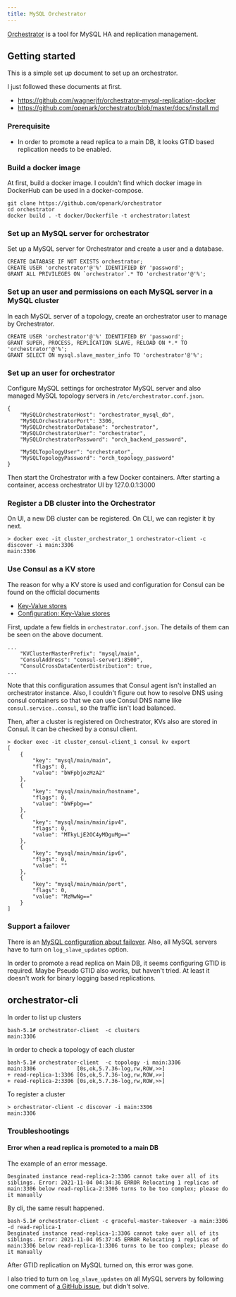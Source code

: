 ```yaml
---
title: MySQL Orchestrator
---
```


[Orchestrator](https://github.com/openark/orchestrator) is a tool for MySQL HA and replication management.


Getting started
---

This is a simple set up document to set up an orchestrator.

I just followed these documents at first.
- https://github.com/wagnerjfr/orchestrator-mysql-replication-docker
- https://github.com/openark/orchestrator/blob/master/docs/install.md

### Prerequisite

- In order to promote a read replica to a main DB, it looks GTID based replication needs to be enabled.

### Build a docker image

At first, build a docker image.
I couldn't find which docker image in DockerHub can be used in a docker-compose.

```
git clone https://github.com/openark/orchestrator
cd orchestrator
docker build . -t docker/Dockerfile -t orchestrator:latest
```

### Set up an MySQL server for orchestrator

Set up a MySQL server for Orchestrator and create a user and a database.

```
CREATE DATABASE IF NOT EXISTS orchestrator;
CREATE USER 'orchestrator'@'%' IDENTIFIED BY 'password';
GRANT ALL PRIVILEGES ON `orchestrator`.* TO 'orchestrator'@'%';
```

### Set up an user and permissions on each MySQL server in a MySQL cluster

In each MySQL server of a topology, create an orchestrator user to manage by Orchestrator.

```
CREATE USER 'orchestrator'@'%' IDENTIFIED BY 'password';
GRANT SUPER, PROCESS, REPLICATION SLAVE, RELOAD ON *.* TO 'orchestrator'@'%';
GRANT SELECT ON mysql.slave_master_info TO 'orchestrator'@'%';
```

### Set up an user for orchestrator

Configure MySQL settings for orchestrator MySQL server and also managed MySQL topology servers in `/etc/orchestrator.conf.json`.

```
{
    "MySQLOrchestratorHost": "orchestrator_mysql_db",
    "MySQLOrchestratorPort": 3306,
    "MySQLOrchestratorDatabase": "orchestrator",
    "MySQLOrchestratorUser": "orchestrator",
    "MySQLOrchestratorPassword": "orch_backend_password",

    "MySQLTopologyUser": "orchestrator",
    "MySQLTopologyPassword": "orch_topology_password"
}
```

Then start the Orchestrator with a few Docker containers.
After starting a container, access orchestrator UI by 127.0.0.1:3000


### Register a DB cluster into the Orchestrator

On UI, a new DB cluster can be registered.
On CLI, we can register it by next.
```
> docker exec -it cluster_orchestrator_1 orchestrator-client -c discover -i main:3306
main:3306
```

### Use Consul as a KV store

The reason for why a KV store is used and configuration for Consul can be found on the official documents
- [Key-Value stores](https://github.com/openark/orchestrator/blob/master/docs/kv.md)
- [Configuration: Key-Value stores](https://github.com/openark/orchestrator/blob/master/docs/configuration-kv.md)

First, update a few fields in `orchestrator.conf.json`.
The details of them can be seen on the above document.

```
...
    "KVClusterMasterPrefix": "mysql/main",
    "ConsulAddress": "consul-server1:8500",
    "ConsulCrossDataCenterDistribution": true,
...
```

Note that this configuration assumes that Consul agent isn't installed an orchestrator instance.
Also, I couldn't figure out how to resolve DNS using consul containers so that we can use Consul DNS name like `consul.service..consul`, so the traffic isn't load balanced.


Then, after a cluster is registered on Orchestrator, KVs also are stored in Consul.
It can be checked by a consul client.

```
> docker exec -it cluster_consul-client_1 consul kv export
[
	{
		"key": "mysql/main/main",
		"flags": 0,
		"value": "bWFpbjozMzA2"
	},
	{
		"key": "mysql/main/main/hostname",
		"flags": 0,
		"value": "bWFpbg=="
	},
	{
		"key": "mysql/main/main/ipv4",
		"flags": 0,
		"value": "MTkyLjE2OC4yMDguMg=="
	},
	{
		"key": "mysql/main/main/ipv6",
		"flags": 0,
		"value": ""
	},
	{
		"key": "mysql/main/main/port",
		"flags": 0,
		"value": "MzMwNg=="
	}
]
```


### Support a failover

There is an [MySQL configuration about failover](https://github.com/openark/orchestrator/blob/master/docs/configuration-recovery.md#mysql-configuration).
Also, all MySQL servers have to turn on `log_slave_updates` option.

In order to promote a read replica on Main DB, it seems configuring GTID is required.
Maybe Pseudo GTID also works, but haven't tried.
At least it doesn't work for binary logging based replications.


orchestrator-cli
---

In order to list up clusters
```
bash-5.1# orchestrator-client  -c clusters
main:3306
```

In order to check a topology of each cluster
```
bash-5.1# orchestrator-client  -c topology -i main:3306
main:3306             [0s,ok,5.7.36-log,rw,ROW,>>]
+ read-replica-1:3306 [0s,ok,5.7.36-log,rw,ROW,>>]
+ read-replica-2:3306 [0s,ok,5.7.36-log,rw,ROW,>>]
```

To register a cluster
```
> orchestrator-client -c discover -i main:3306
main:3306
```


### Troubleshootings
#### Error when a read replica is promoted to a main DB
The example of an error message.
```
Desginated instance read-replica-2:3306 cannot take over all of its siblings. Error: 2021-11-04 04:34:36 ERROR Relocating 1 replicas of main:3306 below read-replica-2:3306 turns to be too complex; please do it manually
```

By cli, the same result happened.
```
bash-5.1# orchestrator-client -c graceful-master-takeover -a main:3306 -d read-replica-1
Desginated instance read-replica-1:3306 cannot take over all of its siblings. Error: 2021-11-04 05:37:45 ERROR Relocating 1 replicas of main:3306 below read-replica-1:3306 turns to be too complex; please do it manually
```

After GTID replication on MySQL turned on, this error was gone.

I also tried to turn on `log_slave_updates` on all MySQL servers by following one comment of [a GitHub issue](https://github.com/openark/orchestrator/issues/876), but didn't solve.
